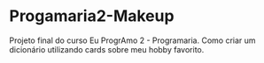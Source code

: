 # Progamaria2-Makeup
Projeto final do curso Eu ProgrAmo 2 - Programaria. 
Como criar um dicionário utilizando cards sobre meu hobby favorito.
